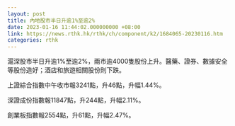 ```yaml
---
layout: post
title: 內地股市半日升逾1%至逾2%
date: 2023-01-16 11:44:02.000000000 +08:00
link: https://news.rthk.hk/rthk/ch/component/k2/1684065-20230116.htm
categories: rthk
---
```


滬深股市半日升逾1%至逾2%，兩市逾4000隻股份上升。醫藥、證券、數據安全等股份造好；酒店和旅遊相關股份則下跌。

上證綜合指數中午收市報3241點，升46點，升幅1.44%。

深證成份指數報11847點，升244點，升幅2.11%。

創業板指數報2554點，升61點，升幅2.47%。
